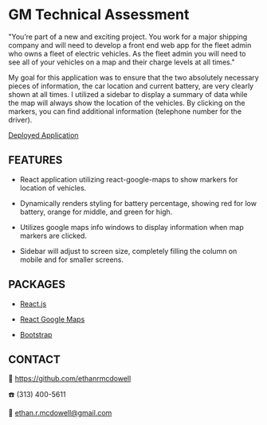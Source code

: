 # GM Technical Assessment

"You’re part of a new and exciting project. You work for a major shipping company and will need to develop a front end web app for the fleet admin who owns a fleet of electric vehicles. As the fleet admin you will need to see all of your vehicles on a map and their charge levels at all times."

My goal for this application was to ensure that the two absolutely necessary pieces of information, the car location and current battery, are very clearly shown at all times. I utilized a sidebar to display a summary of data while the map will always show the location of the vehicles. By clicking on the markers, you can find additional information (telephone number for the driver).

[Deployed Application](https://ethanrmcdowell.github.io/gm-assessment/)

## FEATURES

- React application utilizing react-google-maps to show markers for location of vehicles.

- Dynamically renders styling for battery percentage, showing red for low battery, orange for middle, and green for high.

- Utilizes google maps info windows to display information when map markers are clicked.

- Sidebar will adjust to screen size, completely filling the column on mobile and for smaller screens.

## PACKAGES

- [React.js](https://reactjs.org/)

- [React Google Maps](https://www.npmjs.com/package/react-google-maps)

- [Bootstrap](https://www.npmjs.com/package/bootstrap)

## CONTACT

:link: https://github.com/ethanrmcdowell

:phone: (313) 400-5611
  
:e-mail: ethan.r.mcdowell@gmail.com